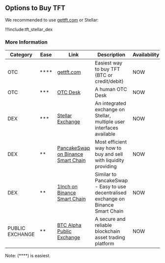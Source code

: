 ## Options to Buy TFT

We recommended to use [gettft.com](https://gettft.com/) or Stellar:

!!!include:tft_stellar_dex

### More Information

| Category        | Ease  | Link                                                   | Description                                                                        | Availability |
| --------------- | ----- | ------------------------------------------------------ | ---------------------------------------------------------------------------------- | ------------ |
| OTC              | ****  | [gettft.com](https://gettft.com/) | Easiest way to buy TFT (BTC or credit/debit)                     | NOW          |
| OTC               | ***  | [OTC Desk](tft_otc) | A human OTC Desk                   | NOW          |
| DEX             | ***     | [Stellar Exchange](tft_stellar_dex)                    | An integrated exchange on Stellar, multiple user interfaces available                                                  | NOW          |
| DEX | **   | [PancakeSwap on Binance Smart Chain](tft_binance_defi) | Most efficient way how to buy and sell with liquidity providing                    | NOW          |
| DEX | **   | [1Inch on Binance Smart Chain](tft_1inch)              | Similar to PancakeSwap - Easy to use decentralised exchange on Binance Smart Chain | NOW          |
| PUBLIC EXCHANGE | **    | [BTC Alpha Public Exchange](tft_btc_alpha)             | A secure and reliable blockchain asset trading platform                            | NOW          |

Note: (****) is easiest.

<!-- | THREEFOLD       | ***** | [GET TFT WEB](https://gettft.com)                      | Easiest way how to buy TFT                                                         | NOW          | -->
